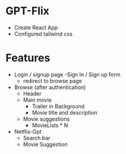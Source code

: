 
# GPT-Flix

- Create React App
- Configured tailwind css



# Features
- Login / signup page
    -Sign In / Sign up form
    - redirect to browse page
- Browse (after authentication)
    - Header
    - Main movie
        - Trailer in Background
        - Movie title and description
    - Movie suggestions
        - MovieLists * N 
- Netflix-Gpt
    - Search bar
    - Movie Suggestion